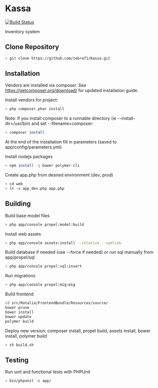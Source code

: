 Kassa
=====

[![Build Status](https://travis-ci.org/zebraf1/Kassa.svg?branch=master)](https://travis-ci.org/zebraf1/Kassa)

Inventory system

Clone Repository
----------------

```bash
> git clone https://github.com/zebraf1/Kassa.git
```

Installation
------------

Vendors are installed via composer. See https://getcomposer.org/download/ for updated installation guide.

Install vendors for project:
```bash
> php composer.phar install
```

Note: if you install composer to a runnable directory (ie --install-dir=/usr/bin) and set --filename=composer:
```bash
> composer install
```

At the end of the installation fill in parameters (saved to app/config/parameters.yml)

Install nodejs packages
```bash
> npm install -g bower polymer-cli
```

Create app.php from desired environment (dev, prod)
```bash
> cd web
> ln -s app_dev.php app.php
```

Building
--------

Build base model files
```bash
> php app/console propel:model:build
```

Install web assets
```bash
> php app/console assets:install --relative --symlink
```

Build database if needed (use --force if needed) or run sql manually from app/propel/sql
```bash
> php app/console propel:sql:insert
```

Run migrations
```bash
> php app/console propel:mig:mig
```

Build frontend
```bash
cd src/Rotalia/FrontendBundle/Resources/source/
bower prune
bower install
bower update
polymer build
```

Deploy new version: composer install, propel build, assets install, bower install, polymer build
```bash
> sh build.sh
```

Testing
-------

Run unit and functional tests with PHPUnit

```bash
> bin/phpunit -c app/
```
